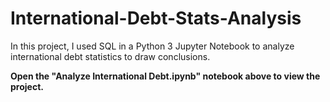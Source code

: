 # International-Debt-Stats-Analysis
In this project, I used SQL in a Python 3 Jupyter Notebook to analyze international debt statistics to draw conclusions.

**Open the "Analyze International Debt.ipynb" notebook above to view the project.**

